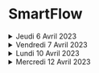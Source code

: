 # SmartFlow 
<details>
<summary>Jeudi 6 Avril 2023 </summary>

Elarbi Rikab :
- [X] Initialisation du projet.
- [X] Ajout d'un systeme d'authentification (en cours de développement).
- [X] Ajout de la page de Connexion (en cours de développement) .
- [X] Ajout de la page d'inscription (en cours de développement) .
</details>

<details>
<summary>Vendredi 7 Avril 2023 </summary>
Elarbi Rikab : 

- [X] Implementation du DashBoard.
- [X] Implementation  d'une section Permettant la modification des informations de l'utilisateur  
- [X] Implementation  d'une section permettant l'envoi du fichier.
</details>

<details>
<summary>Lundi 10 Avril 2023 </summary>
Elarbi Rikab : 

- gestion des Wallet (en cours de développement)
- gestion des utilisateurs (en cours de développement)
</details>

<details>
<summary>Mercredi 12 Avril 2023 </summary>
Elarbi Rikab : 

- RDV avec les encadrants (Claude duvallet, Maxence Lambard).

</details>
